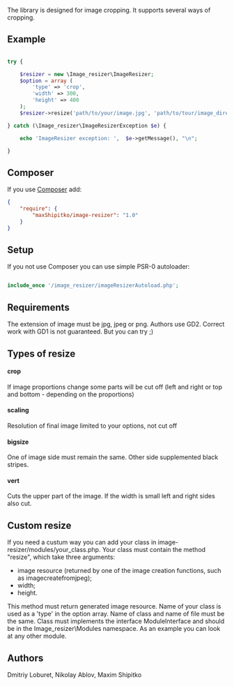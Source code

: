 The library is designed for image cropping. It supports several ways of cropping.

Example
--------

```php

try {

    $resizer = new \Image_resizer\ImageResizer;
    $option = array (
		'type' => 'crop', 
		'width' => 300, 
		'height' => 400
    );
    $resizer->resize('path/to/your/image.jpg', 'path/to/tour/image_directory/', $option);

} catch (\Image_resizer\ImageResizerException $e) {

    echo 'ImageResizer exception: ',  $e->getMessage(), "\n";

}

```

Composer
--------

If you use [Composer](https://getcomposer.org/) add:

```json
{
    "require": {
        "maxShipitko/image-resizer": "1.0"
    }
}

```

Setup
-----

If you not use Composer you can use simple PSR-0 autoloader:

```php

include_once '/image_resizer/imageResizerAutoload.php';

```

Requirements
------------

The extension of image must be jpg, jpeg or png. 
Authors use GD2. Correct work with GD1 is not guaranteed. But you can try ;)

Types of resize
---------------
#### crop
If image proportions change some parts will be cut off (left and right or top and bottom - depending on the proportions)

#### scaling
Resolution of final image limited to your options, not cut off

#### bigsize
One of image side must remain the same. Other side supplemented black stripes.

#### vert
Cuts the upper part of the image. If the width is small left and right sides also cut.

Custom resize
-------------

If you need a custum way you can add your class in image-resizer/modules/your_class.php. Your class must contain the method "resize", which take three arguments:

- image resource (returned by one of the image creation functions, such as imagecreatefromjpeg);
- width;
- height.

This method must return generated image resource. Name of your class is used as a 'type' in the option array. Name of class and name of file must be the same. 
Class must implements the interface ModuleInterface and should be in the Image_resizer\Modules namespace. As an example you can look at any other module.

Authors
-------------

Dmitriy Loburet, 
Nikolay Ablov, 
Maxim Shipitko